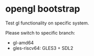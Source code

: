 
# opengl bootstrap

Test gl functionality on specific system.

Please switch to specific branch:

- gl-amd64
- gles-riscv64: GLES3 + SDL2
